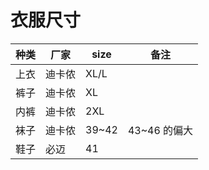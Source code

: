 # 衣服尺寸

| 种类 | 厂家   | size  | 备注        |
| ---- | ------ | ----- | ----------- |
| 上衣 | 迪卡侬 | XL/L  |             |
| 裤子 | 迪卡侬 | XL    |             |
| 内裤 | 迪卡侬 | 2XL   |             |
| 袜子 | 迪卡侬 | 39~42 | 43~46 的偏大 |
| 鞋子 | 必迈   | 41    |             |
